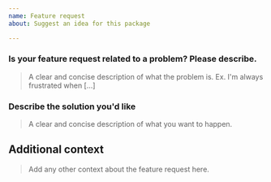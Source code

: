 ```yaml
---
name: Feature request
about: Suggest an idea for this package

---
```


### Is your feature request related to a problem? Please describe.

> A clear and concise description of what the problem is. Ex. I'm always frustrated when [...]

### Describe the solution you'd like

> A clear and concise description of what you want to happen.


## Additional context

> Add any other context about the feature request here.

